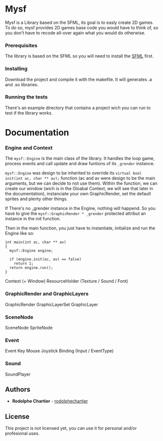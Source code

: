 # Mysf

Mysf is a Library based on the SFML, its goal is to easly create 2D games. To do so, mysf provides 2D games base code you would have to think of, so you don't have to recode all-over again what you would do otherwise.

### Prerequisites

The library is based on the SFML so you will need to install the [SFML](https://www.sfml-dev.org/download.php) first.

### Installing

Download the project and compile it with the makefile. It will generates .a and .so libraries.

### Running the tests

There's an example directory that contains a project wich you can run to test if the library works.

# Documentation

### **Engine and Context**

The `mysf::Engine` is the main class of the library. It handles the loop game, process events and call update and draw funtions of its `_grender` instance.

`mysf::Engine` was design to be inherited to override its `virtual bool init(int ac, char ** av);` function (ac and av were design to be the main arguments, but we can decide to not use them). Within the function, we can create our window (wich is in the Gloabal Context, we will see that later in the documentation), instanciate your own GraphicRender, set the default sprites and plenty other things.

If There's no _grender instance in the Engine, nothing will happend. So you have to give the `mysf::GraphicRender * _grender` protected attribut an instance in the init function.

Then in the main function, you just have to instantiate, initialize and run the Engine like so:

```
int main(int ac, char ** av)
{
  mysf::Engine engine;

  if (engine.init(ac, av) == false)
    return 1;
  return engine.run();
}
```

Context (+ Window)
ResourceHolder (Texture / Sound / Font)

### **GraphicRender and GraphicLayers**

GraphicRender
GraphicLayerSet
GraphicLayer

### **SceneNode**

SceneNode
SpriteNode

### **Event**

Event
Key
Mouse
Joystick
Binding (Input / EventType)

### **Sound**

SoundPlayer

## Authors

* **Rodolphe Chartier** - [rodolphechartier](https://github.com/rodolphechartier)

## License

This project is not licensed yet, you can use it for personal and/or profesional uses.
